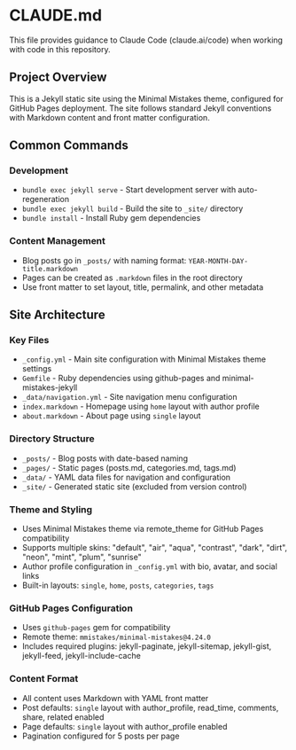 # CLAUDE.md

This file provides guidance to Claude Code (claude.ai/code) when working with code in this repository.

## Project Overview

This is a Jekyll static site using the Minimal Mistakes theme, configured for GitHub Pages deployment. The site follows standard Jekyll conventions with Markdown content and front matter configuration.

## Common Commands

### Development
- `bundle exec jekyll serve` - Start development server with auto-regeneration
- `bundle exec jekyll build` - Build the site to `_site/` directory
- `bundle install` - Install Ruby gem dependencies

### Content Management
- Blog posts go in `_posts/` with naming format: `YEAR-MONTH-DAY-title.markdown`
- Pages can be created as `.markdown` files in the root directory
- Use front matter to set layout, title, permalink, and other metadata

## Site Architecture

### Key Files
- `_config.yml` - Main site configuration with Minimal Mistakes theme settings
- `Gemfile` - Ruby dependencies using github-pages and minimal-mistakes-jekyll
- `_data/navigation.yml` - Site navigation menu configuration
- `index.markdown` - Homepage using `home` layout with author profile
- `about.markdown` - About page using `single` layout

### Directory Structure
- `_posts/` - Blog posts with date-based naming
- `_pages/` - Static pages (posts.md, categories.md, tags.md)
- `_data/` - YAML data files for navigation and configuration
- `_site/` - Generated static site (excluded from version control)

### Theme and Styling
- Uses Minimal Mistakes theme via remote_theme for GitHub Pages compatibility
- Supports multiple skins: "default", "air", "aqua", "contrast", "dark", "dirt", "neon", "mint", "plum", "sunrise"
- Author profile configuration in `_config.yml` with bio, avatar, and social links
- Built-in layouts: `single`, `home`, `posts`, `categories`, `tags`

### GitHub Pages Configuration
- Uses `github-pages` gem for compatibility
- Remote theme: `mmistakes/minimal-mistakes@4.24.0`
- Includes required plugins: jekyll-paginate, jekyll-sitemap, jekyll-gist, jekyll-feed, jekyll-include-cache

### Content Format
- All content uses Markdown with YAML front matter
- Post defaults: `single` layout with author_profile, read_time, comments, share, related enabled
- Page defaults: `single` layout with author_profile enabled
- Pagination configured for 5 posts per page